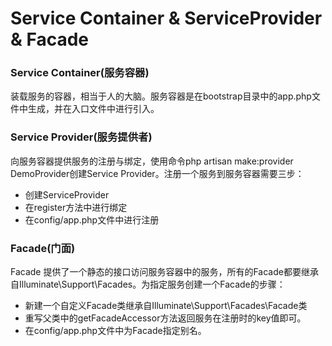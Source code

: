 # Service Container & ServiceProvider & Facade

### Service Container(服务容器)
装载服务的容器，相当于人的大脑。服务容器是在bootstrap目录中的app.php文件中生成，并在入口文件中进行引入。

### Service Provider(服务提供者)
向服务容器提供服务的注册与绑定，使用命令php artisan make:provider DemoProvider创建Service Provider。注册一个服务到服务容器需要三步：
* 创建ServiceProvider
* 在register方法中进行绑定
* 在config/app.php文件中进行注册

### Facade(门面)
Facade 提供了一个静态的接口访问服务容器中的服务，所有的Facade都要继承自Illuminate\Support\Facades。为指定服务创建一个Facade的步骤：
* 新建一个自定义Facade类继承自Illuminate\Support\Facades\Facade类
* 重写父类中的getFacadeAccessor方法返回服务在注册时的key值即可。
* 在config/app.php文件中为Facade指定别名。